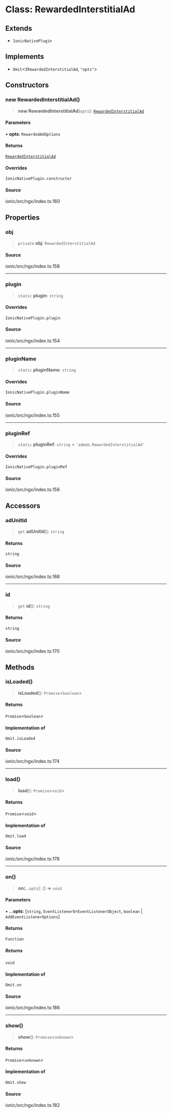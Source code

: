 # Class: RewardedInterstitialAd

## Extends

- `IonicNativePlugin`

## Implements

- `Omit`\<`IRewardedInterstitialAd`, `"opts"`\>

## Constructors

### new RewardedInterstitialAd()

> **new RewardedInterstitialAd**(`opts`): [`RewardedInterstitialAd`](RewardedInterstitialAd.md)

#### Parameters

• **opts**: `RewardedAdOptions`

#### Returns

[`RewardedInterstitialAd`](RewardedInterstitialAd.md)

#### Overrides

`IonicNativePlugin.constructor`

#### Source

ionic/src/ngx/index.ts:160

## Properties

### obj

> `private` **obj**: `RewardedInterstitialAd`

#### Source

ionic/src/ngx/index.ts:158

***

### plugin

> `static` **plugin**: `string`

#### Overrides

`IonicNativePlugin.plugin`

#### Source

ionic/src/ngx/index.ts:154

***

### pluginName

> `static` **pluginName**: `string`

#### Overrides

`IonicNativePlugin.pluginName`

#### Source

ionic/src/ngx/index.ts:155

***

### pluginRef

> `static` **pluginRef**: `string` = `'admob.RewardedInterstitialAd'`

#### Overrides

`IonicNativePlugin.pluginRef`

#### Source

ionic/src/ngx/index.ts:156

## Accessors

### adUnitId

> `get` **adUnitId**(): `string`

#### Returns

`string`

#### Source

ionic/src/ngx/index.ts:166

***

### id

> `get` **id**(): `string`

#### Returns

`string`

#### Source

ionic/src/ngx/index.ts:170

## Methods

### isLoaded()

> **isLoaded**(): `Promise`\<`boolean`\>

#### Returns

`Promise`\<`boolean`\>

#### Implementation of

`Omit.isLoaded`

#### Source

ionic/src/ngx/index.ts:174

***

### load()

> **load**(): `Promise`\<`void`\>

#### Returns

`Promise`\<`void`\>

#### Implementation of

`Omit.load`

#### Source

ionic/src/ngx/index.ts:178

***

### on()

> **on**(...`opts`): () => `void`

#### Parameters

• ...**opts**: [`string`, `EventListenerOrEventListenerObject`, `boolean` \| `AddEventListenerOptions`]

#### Returns

`Function`

##### Returns

`void`

#### Implementation of

`Omit.on`

#### Source

ionic/src/ngx/index.ts:186

***

### show()

> **show**(): `Promise`\<`unknown`\>

#### Returns

`Promise`\<`unknown`\>

#### Implementation of

`Omit.show`

#### Source

ionic/src/ngx/index.ts:182
